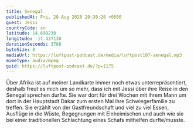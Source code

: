 ```yaml
---
title: Senegal
publishedAt: Fri, 28 Aug 2020 20:38:26 +0000
guest: Jessi
countryCode: sn
latitude: 14.698230
longitude: -17.437130
durationSeconds: 3788
byteSize: 0
mediaUrl: https://luftpost-podcast.de/media/luftpost107-senegal.mp3
mimeType: audio/mpeg
guid: https://luftpost-podcast.de/?p=1175
---
```


Über Afrika ist auf meiner Landkarte immer noch etwas unterrepräsentiert, deshalb freut es mich um so mehr, dass ich mit Jessi über ihre Reise in den Senegal sprechen durfte. Sie war dort für drei Wochen mit ihrem Mann um dort in der Hauptstadt Dakar zum ersten Mal ihre Schwiegerfamilie zu treffen. Sie erzählt von der Gastfreundschaft und viel zu viel Essen, Ausflüge in die Wüste, Begegnungen mit Einheimischen und auch wie sie bei einer traditionellen Schlachtung eines Schafs mithelfen durfte/musste.
